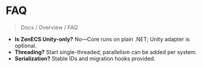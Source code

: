 # FAQ

> Docs / Overview / FAQ


- **Is ZenECS Unity-only?** No—Core runs on plain .NET; Unity adapter is optional.
- **Threading?** Start single-threaded; parallelism can be added per system.
- **Serialization?** Stable IDs and migration hooks provided.

